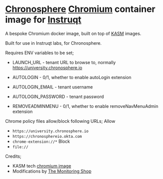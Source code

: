 # [Chronosphere](https://chronosphere.io/) [Chromium](https://www.chromium.org/chromium-projects/) container image for [Instruqt](https://instruqt.com/)

A bespoke Chromium docker image, built on top of [KASM](https://www.kasmweb.com/) images.

Built for use in Instruqt labs, for Chronosphere.

Requires ENV variables to be set;
- LAUNCH_URL - tenant URL to browse to, normally https://university.chronosphere.io

- AUTOLOGIN - 0/1, whether to enable autoLogin extension
- AUTOLOGIN_EMAIL - tenant username
- AUTOLOGIN_PASSWORD - tenant password

- REMOVEADMINMENU - 0/1, whether to enable removeNavMenuAdmin extension

Chrome policy files allow/block following URLs;
Allow
- `https://university.chronosphere.io`
- `https://chronosphereio.okta.com`
- `chrome-extension://*`
Block
- `file://` 

Credits;
- KASM tech [chromium image](https://github.com/kasmtech/workspaces-images)
- Modifications by [The Monitoring Shop](https://themonitoringshop.com/)
